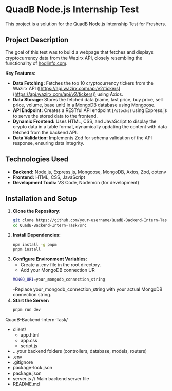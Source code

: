 # QuadB Node.js Internship Test

This project is a solution for the QuadB Node.js Internship Test for Freshers.

## Project Description

The goal of this test was to build a webpage that fetches and displays cryptocurrency data from the Wazirx API, closely resembling the functionality of [hodlinfo.com](https://hodlinfo.com). 

**Key Features:**

- **Data Fetching:** Fetches the top 10 cryptocurrency tickers from the Wazirx API ([https://api.wazirx.com/api/v2/tickers](https://api.wazirx.com/api/v2/tickers)) using Axios.
- **Data Storage:** Stores the fetched data (name, last price, buy price, sell price, volume, base unit) in a MongoDB database using Mongoose.
- **API Endpoint:** Creates a RESTful API endpoint (`/stocks`) using Express.js to serve the stored data to the frontend.
- **Dynamic Frontend:**  Uses HTML, CSS, and JavaScript to display the crypto data in a table format, dynamically updating the content with data fetched from the backend API. 
- **Data Validation:** Implements Zod for schema validation of the API response, ensuring data integrity.

## Technologies Used

- **Backend:** Node.js, Express.js, Mongoose, MongoDB, Axios, Zod, dotenv
- **Frontend:** HTML, CSS, JavaScript
- **Development Tools:** VS Code, Nodemon (for development)

## Installation and Setup

1. **Clone the Repository:**
   ```bash
   git clone https://github.com/your-username/QuadB-Backend-Intern-Task.git
   cd QuadB-Backend-Intern-Task/src
   ```
2. **Install Dependencies:**
   ```bash
   npm install -g pnpm
   pnpm install
   ```
3. **Configure Environment Variables:**
   - Create a .env file in the root directory.
   - Add your MongoDB connection UR
   ```bash
   MONGO_URI=your_mongodb_connection_string
   ```
   -Replace your_mongodb_connection_string with your actual MongoDB connection string.
4. **Start the Server:**
   ```bash
   pnpm run dev
   ```

QuadB-Backend-Intern-Task/
  - client/        
    - app.html
    - app.css
    - script.js
  - ...your backend folders (controllers, database, models, routers)
  - .env            
  - .gitignore
  - package-lock.json
  - package.json 
  - server.js      // Main backend server file 
  - README.md
